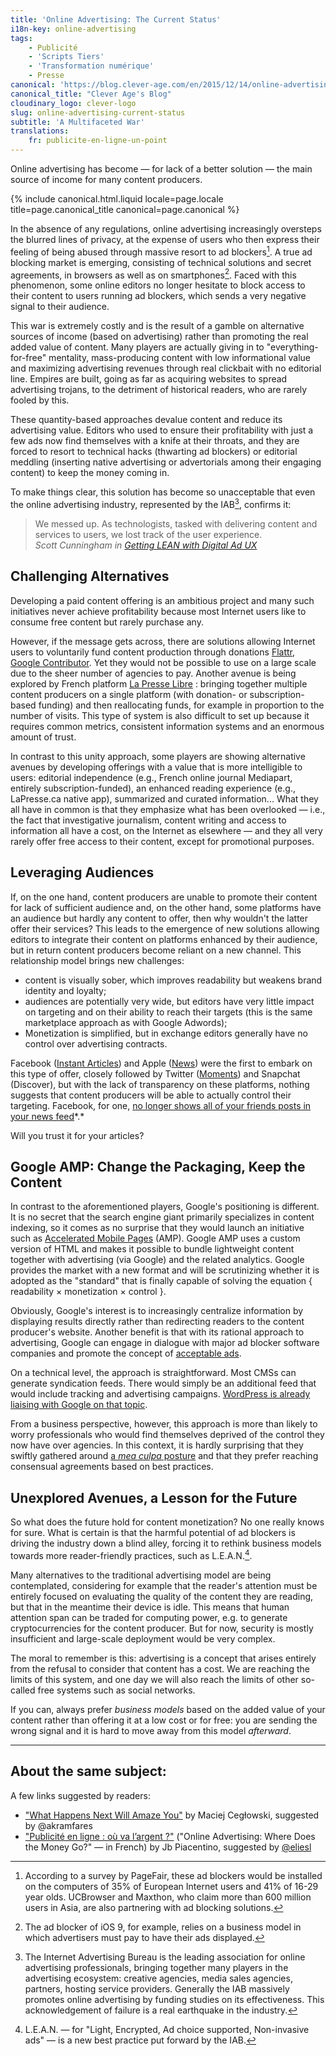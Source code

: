 ```yaml
---
title: 'Online Advertising: The Current Status'
i18n-key: online-advertising
tags:
    - Publicité
    - 'Scripts Tiers'
    - 'Transformation numérique'
    - Presse
canonical: 'https://blog.clever-age.com/en/2015/12/14/online-advertising-the-current-status/'
canonical_title: "Clever Age's Blog"
cloudinary_logo: clever-logo
slug: online-advertising-current-status
subtitle: 'A Multifaceted War'
translations:
    fr: publicite-en-ligne-un-point
---
```


Online advertising has become — for lack of a better solution — the main source
of income for many content producers.

<!-- more -->

{% include canonical.html.liquid
    locale=page.locale
    title=page.canonical_title
    canonical=page.canonical
%}

In the absence of any regulations, online advertising increasingly oversteps the
blurred lines of privacy, at the expense of users who then express their feeling
of being abused through massive resort to ad blockers[^1]. A true ad blocking
market is emerging, consisting of technical solutions and secret agreements, in
browsers as well as on smartphones[^0]. Faced with this phenomenon, some online
editors no longer hesitate to block access to their content to users running ad
blockers, which sends a very negative signal to their audience.

[^0]:
    The ad blocker of iOS 9, for example, relies on a business model in which
    advertisers must pay to have their ads displayed.

[^1]:
    According to a survey by PageFair, these ad blockers would be installed on
    the computers of 35% of European Internet users and 41% of 16-29 year olds.
    UCBrowser and Maxthon, who claim more than 600 million users in Asia, are
    also partnering with ad blocking solutions.

This war is extremely costly and is the result of a gamble on alternative
sources of income (based on advertising) rather than promoting the real added
value of content. Many players are actually giving in to "everything-for-free"
mentality, mass-producing content with low informational value and maximizing
advertising revenues through real clickbait with no editorial line. Empires are
built, going as far as acquiring websites to spread advertising trojans, to the
detriment of historical readers, who are rarely fooled by this.

These quantity-based approaches devalue content and reduce its advertising
value. Editors who used to ensure their profitability with just a few ads now
find themselves with a knife at their throats, and they are forced to resort to
technical hacks (thwarting ad blockers) or editorial meddling (inserting native
advertising or advertorials among their engaging content) to keep the money
coming in.

To make things clear, this solution has become so unacceptable that even the
online advertising industry, represented by the IAB[^2], confirms it:

[^2]:
    The Internet Advertising Bureau is the leading association for online
    advertising professionals, bringing together many players in the advertising
    ecosystem: creative agencies, media sales agencies, partners, hosting
    service providers. Generally the IAB massively promotes online advertising
    by funding studies on its effectiveness. This acknowledgement of failure is
    a real earthquake in the industry.

> We messed up. As technologists, tasked with delivering content and services to
> users, we lost track of the user experience.  
> <cite>Scott Cunningham in <a href="http://www.iab.com/news/lean/" >Getting
> LEAN with Digital Ad UX</a></cite>

## Challenging Alternatives

Developing a paid content offering is an ambitious project and many such
initiatives never achieve profitability because most Internet users like to
consume free content but rarely purchase any.

However, if the message gets across, there are solutions allowing Internet users
to voluntarily fund content production through donations
<a href="https://flattr.com/" >Flattr</a>,
<a href="https://www.google.com/contributor/welcome/" >Google Contributor</a>.
Yet they would not be possible to use on a large scale due to the sheer number
of agencies to pay. Another avenue is being explored by French platform
<a href="https://medium.com/@presse_libre" >La Presse Libre</a> : bringing
together multiple content producers on a single platform (with donation- or
subscription-based funding) and then reallocating funds, for example in
proportion to the number of visits. This type of system is also difficult to set
up because it requires common metrics, consistent information systems and an
enormous amount of trust.

In contrast to this unity approach, some players are showing alternative avenues
by developing offerings with a value that is more intelligible to users:
editorial independence (e.g., French online journal Mediapart, entirely
subscription-funded), an enhanced reading experience (e.g., LaPresse.ca native
app), summarized and curated information... What they all have in common is that
they emphasize what has been overlooked — i.e., the fact that investigative
journalism, content writing and access to information all have a cost, on the
Internet as elsewhere — and they all very rarely offer free access to their
content, except for promotional purposes.

## Leveraging Audiences

If, on the one hand, content producers are unable to promote their content for
lack of sufficient audience and, on the other hand, some platforms have an
audience but hardly any content to offer, then why wouldn't the latter offer
their services? This leads to the emergence of new solutions allowing editors to
integrate their content on platforms enhanced by their audience, but in return
content producers become reliant on a new channel. This relationship model
brings new challenges:

<ul>
	<li>content is visually sober, which improves readability but weakens brand identity and loyalty;</li>
	<li>audiences are potentially very wide, but editors have very little impact on targeting and on their ability to reach their targets (this is the same marketplace approach as with Google Adwords);</li>
	<li>Monetization is simplified, but in exchange editors generally have no control over advertising contracts.</li>
</ul>
Facebook (<a href="https://instantarticles.fb.com/" >Instant Articles</a>) and Apple (<a href="http://www.apple.com/news/" >News</a>) were the first to embark on this type of offer, closely followed by Twitter (<a href="https://about.twitter.com/moments" >Moments</a>) and Snapchat (Discover), but with the lack of transparency on these platforms, nothing suggests that content producers will be able to actually control their targeting. Facebook, for one, <a href="http://lexpansion.lexpress.fr/high-tech/les-fantomes-de-facebook-ces-amis-dont-on-ne-recoit-plus-les-messages_1499174.html" >no longer shows all of your friends posts in your news feed</a>*.*

Will you trust it for your articles?

## Google AMP: Change the Packaging, Keep the Content

In contrast to the aforementioned players, Google's positioning is different. It
is no secret that the search engine giant primarily specializes in content
indexing, so it comes as no surprise that they would launch an initiative such
as <a href="https://www.ampproject.org/" >Accelerated Mobile Pages</a> (AMP).
Google AMP uses a custom version of HTML and makes it possible to bundle
lightweight content together with advertising (via Google) and the related
analytics. Google provides the market with a new format and will be scrutinizing
whether it is adopted as the "standard" that is finally capable of solving the
equation { readability × monetization × control }.

Obviously, Google's interest is to increasingly centralize information by
displaying results directly rather than redirecting readers to the content
producer's website. Another benefit is that with its rational approach to
advertising, Google can engage in dialogue with major ad blocker software
companies and promote the concept of
<a href="https://acceptableads.org/" >acceptable ads</a>.

On a technical level, the approach is straightforward. Most CMSs can generate
syndication feeds. There would simply be an additional feed that would include
tracking and advertising campaigns.
<a href="https://vip.wordpress.com/2015/10/07/mobile-web/" >WordPress is already
liaising with Google on that topic</a>.

From a business perspective, however, this approach is more than likely to worry
professionals who would find themselves deprived of the control they now have
over agencies. In this context, it is hardly surprising that they swiftly
gathered around <a href="http://www.iab.com/news/lean/">a _mea culpa_
posture</a> and that they prefer reaching consensual agreements based on best
practices.

## Unexplored Avenues, a Lesson for the Future

So what does the future hold for content monetization? No one really knows for
sure. What is certain is that the harmful potential of ad blockers is driving
the industry down a blind alley, forcing it to rethink business models towards
more reader-friendly practices, such as L.E.A.N.[^3].

[^3]:
    L.E.A.N. — for "Light, Encrypted, Ad choice supported, Non-invasive ads" —
    is a new best practice put forward by the IAB.

Many alternatives to the traditional advertising model are being contemplated,
considering for example that the reader's attention must be entirely focused on
evaluating the quality of the content they are reading, but that in the meantime
their device is idle. This means that human attention span can be traded for
computing power, e.g. to generate cryptocurrencies for the content producer. But
for now, security is mostly insufficient and large-scale deployment would be
very complex.

The moral to remember is this: advertising is a concept that arises entirely
from the refusal to consider that content has a cost. We are reaching the limits
of this system, and one day we will also reach the limits of other so-called
free systems such as social networks.

If you can, always prefer _business models_ based on the added value of your
content rather than offering it at a low cost or for free: you are sending the
wrong signal and it is hard to move away from this model _afterward_.

---

## About the same subject:

A few links suggested by readers:

-   ["What Happens Next Will Amaze You"](http://idlewords.com/talks/what_happens_next_will_amaze_you.htm)
    by Maciej Cegłowski, suggested by @akramfares
-   ["Publicité en ligne : où va l’argent ?"](https://piacentino.com/jb/2015/publicite-en-ligne-ou-va-largent)
    ("Online Advertising: Where Does the Money Go?" — in French) by Jb
    Piacentino, suggested by [@eliesl](https://twitter.com/eliesl)
